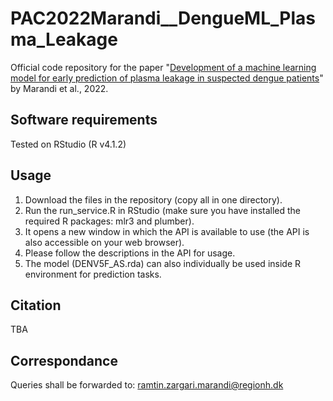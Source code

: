 # PAC2022Marandi__DengueML_Plasma_Leakage

Official code repository for the paper "[Development of a machine learning model for early prediction of plasma leakage in suspected dengue patients]()" by Marandi et al., 2022.

## Software requirements
Tested on RStudio (R v4.1.2)

## Usage
1. Download the files in the repository (copy all in one directory).  
2. Run the run_service.R in RStudio (make sure you have installed the required R packages: mlr3 and plumber). 
3. It opens a new window in which the API is available to use (the API is also accessible on your web browser). 
4. Please follow the descriptions in the API for usage.
5. The model (DENV5F_AS.rda) can also individually be used inside R environment for prediction tasks.

## Citation
TBA

## Correspondance
Queries shall be forwarded to:
ramtin.zargari.marandi@regionh.dk
